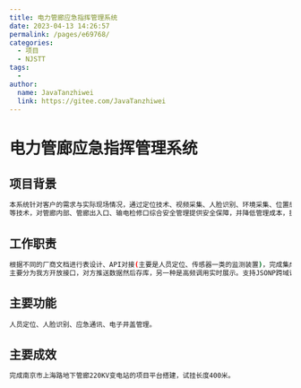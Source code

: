 ```yaml
---
title: 电力管廊应急指挥管理系统
date: 2023-04-13 14:26:57
permalink: /pages/e69768/
categories:
  - 项目
  - NJSTT
tags:
  - 
author: 
  name: JavaTanzhiwei
  link: https://gitee.com/JavaTanzhiwei
---
```

# 电力管廊应急指挥管理系统

## 项目背景
```sh
本系统针对客户的需求与实际现场情况，通过定位技术、视频采集、人脸识别、环境采集、位置感应、无线传输
等技术，对管廊内部、管廊出入口、输电检修口综合安全管理提供安全保障，并降低管理成本，提升管理效率。
```

## 工作职责
```sh
根据不同的厂商文档进行表设计、API对接(主要是人员定位、传感器一类的监测装置)，完成集成工作。对接场景
主要分为我方开放接口，对方推送数据然后存库，另一种是高频调用实时展示。支持JSONP跨域访问
```

## 主要功能
```sh
人员定位、人脸识别、应急通讯、电子井盖管理。
```

## 主要成效
```sh
完成南京市上海路地下管廊220KV变电站的项目平台搭建，试挂长度400米。
```
